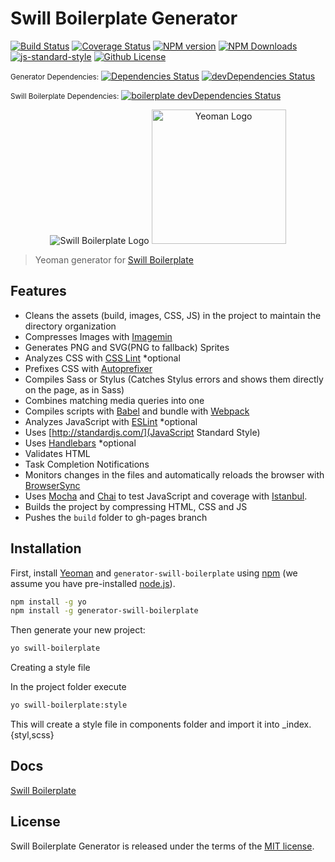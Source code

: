 # Swill Boilerplate Generator

[![Build Status](https://travis-ci.org/tiagoporto/generator-swill-boilerplate.svg)](https://travis-ci.org/tiagoporto/generator-swill-boilerplate)
[![Coverage Status](https://img.shields.io/coveralls/tiagoporto/generator-swill-boilerplate.svg)](https://coveralls.io/github/tiagoporto/generator-swill-boilerplate)
[![NPM version](https://badge.fury.io/js/generator-swill-boilerplate.svg)][npm-swill-gen]
[![NPM Downloads](https://img.shields.io/npm/dt/generator-swill-boilerplate.svg)][npm-swill-gen]
[![js-standard-style](https://img.shields.io/badge/code%20style-standard-brightgreen.svg)](http://standardjs.com)
[![Github License](https://img.shields.io/github/license/tiagoporto/generator-swill-boilerplate.svg)](https://raw.githubusercontent.com/tiagoporto/generator-swill-boilerplate/master/LICENSE)

<small>Generator Dependencies:</small>
[![Dependencies Status](https://david-dm.org/tiagoporto/generator-swill-boilerplate.svg)](https://david-dm.org/tiagoporto/generator-swill-boilerplate)
 [![devDependencies Status](https://david-dm.org/tiagoporto/generator-swill-boilerplate/dev-status.svg)](https://david-dm.org/tiagoporto/generator-swill-boilerplate?type=dev)

<small>Swill Boilerplate Dependencies:</small>
[![boilerplate devDependencies Status](https://david-dm.org/tiagoporto/swillboilerplate.rocks/dev-status.svg)](https://david-dm.org/tiagoporto/swillboilerplate.rocks?type=dev)

<p align="center">
  <img src="http://tiagoporto.github.io/swillboilerplate.rocks/img/logos/logo.png" alt="Swill Boilerplate Logo">
  <img src="https://nerdsondotcom.files.wordpress.com/2013/03/yeoman-logo.png" alt="Yeoman Logo" height="215">
</p>

> Yeoman generator for [Swill Boilerplate][swill-website]


## Features

* Cleans the assets (build, images, CSS, JS) in the project to maintain the directory organization
* Compresses Images with [Imagemin](https://github.com/imagemin/imagemin)
* Generates PNG and SVG(PNG to fallback) Sprites
* Analyzes CSS with [CSS Lint](http://csslint.net) *optional
* Prefixes CSS with [Autoprefixer](https://github.com/postcss/autoprefixer)
* Compiles Sass or Stylus (Catches Stylus errors and shows them directly on the page, as in Sass)
* Combines matching media queries into one
* Compiles scripts with [Babel](https://babeljs.io) and bundle with [Webpack](https://webpack.js.org)
* Analyzes JavaScript with [ESLint](https://eslint.org) *optional
* Uses [http://standardjs.com/](JavaScript Standard Style)
* Uses [Handlebars](http://handlebarsjs.com) *optional
* Validates HTML
* Task Completion Notifications
* Monitors changes in the files and automatically reloads the browser with [BrowserSync](https://www.browsersync.io)
* Uses [Mocha](https://mochajs.org/) and [Chai](http://chaijs.com/) to test JavaScript and coverage with [Istanbul](https://istanbul.js.org/).
* Builds the project by compressing HTML, CSS and JS
* Pushes the `build` folder to gh-pages branch

## Installation

First, install [Yeoman](http://yeoman.io) and `generator-swill-boilerplate` using [npm](https://www.npmjs.com/) (we assume you have pre-installed [node.js](https://nodejs.org/)).

```bash
npm install -g yo
npm install -g generator-swill-boilerplate
```

Then generate your new project:

```bash
yo swill-boilerplate
```

Creating a style file

In the project folder execute
```bash
yo swill-boilerplate:style
```

This will create a style file in components folder and import it into _index.{styl,scss}


## Docs

[Swill Boilerplate][swill-website]

## License

Swill Boilerplate Generator is released under the terms of the [MIT license](https://github.com/tiagoporto/generator-swill-boilerplate/blob/master/LICENSE).



[swill-website]: http://swillboilerplate.rocks
[npm-swill-gen]: https://www.npmjs.com/package/generator-swill-boilerplate
